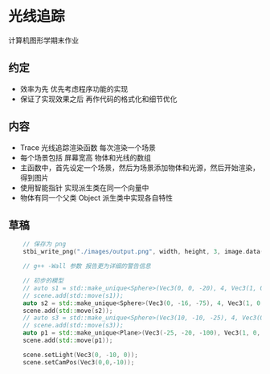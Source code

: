 # 光线追踪
计算机图形学期末作业

## 约定
+ 效率为先 优先考虑程序功能的实现
+ 保证了实现效果之后 再作代码的格式化和细节优化

## 内容
+ Trace 光线追踪渲染函数 每次渲染一个场景
+ 每个场景包括 屏幕宽高 物体和光线的数组
+ 主函数中，首先设定一个场景，然后为场景添加物体和光源，然后开始渲染，得到图片
+ 使用智能指针 实现派生类在同一个向量中
+ 物体有同一个父类 Object 派生类中实现各自特性


## 草稿
```cpp
    // 保存为 png
    stbi_write_png("./images/output.png", width, height, 3, image.data(), width * 3);    // vector.data() 返回数组第一个元素的指针

    // g++ -Wall 参数 报告更为详细的警告信息

    // 初步的模型
    // auto s1 = std::make_unique<Sphere>(Vec3(0, 0, -20), 4, Vec3(1, 0, 0));
    // scene.add(std::move(s1));
    auto s2 = std::make_unique<Sphere>(Vec3(0, -16, -75), 4, Vec3(1, 0, 0));
    scene.add(std::move(s2));
    // auto s3 = std::make_unique<Sphere>(Vec3(10, -10, -25), 4, Vec3(0, 0, 1));
    // scene.add(std::move(s3));
    auto p1 = std::make_unique<Plane>(Vec3(-25, -20, -100), Vec3(1, 0, 0), Vec3(0, 0, 1), 50, 50, Vec3(0, 0, 1));
    scene.add(std::move(p1));

    scene.setLight(Vec3(0, -10, 0));
    scene.setCamPos(Vec3(0,0,-10));
```

